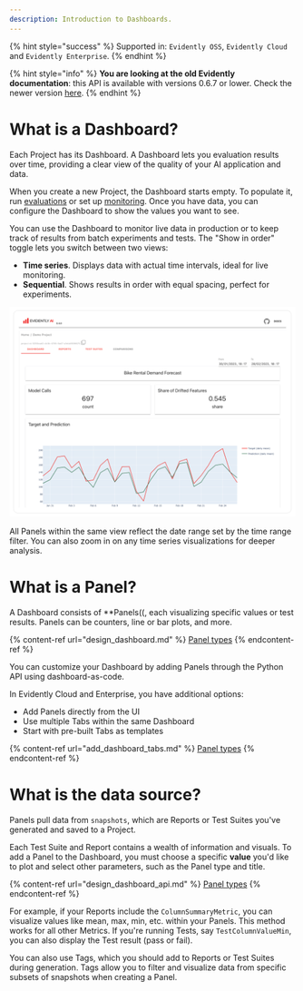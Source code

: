 ```yaml
---
description: Introduction to Dashboards.
---   
```


{% hint style="success" %}
Supported in: `Evidently OSS`, `Evidently Cloud` and `Evidently Enterprise`.
{% endhint %}

{% hint style="info" %}
**You are looking at the old Evidently documentation**: this API is available with versions 0.6.7 or lower. Check the newer version [here](https://docs.evidentlyai.com/introduction).
{% endhint %}

# What is a Dashboard?

Each Project has its Dashboard. A Dashboard lets you evaluation results over time, providing a clear view of the quality of your AI application and data.

When you create a new Project, the Dashboard starts empty. To populate it, run [evaluations](../evaluations/evals_overview.md) or set up [monitoring](../monitoring/monitoring_overview.md). Once you have data, you can configure the Dashboard to show the values you want to see.

You can use the Dashboard to monitor live data in production or to keep track of results from batch experiments and tests. The "Show in order" toggle lets you switch between two views:
* **Time series**. Displays data with actual time intervals, ideal for live monitoring.
* **Sequential**. Shows results in order with equal spacing, perfect for experiments.

![](../.gitbook/assets/main/evidently_ml_monitoring_main.png)

All Panels within the same view reflect the date range set by the time range filter. You can also zoom in on any time series visualizations for deeper analysis.

# What is a Panel?

A Dashboard consists of **Panels((, each visualizing specific values or test results. Panels can be counters, line or bar plots, and more.

{% content-ref url="design_dashboard.md" %}
[Panel types](design_dashboard.md)
{% endcontent-ref %}

You can customize your Dashboard by adding Panels through the Python API using dashboard-as-code. 

In Evidently Cloud and Enterprise, you have additional options: 
* Add Panels directly from the UI
* Use multiple Tabs within the same Dashboard
* Start with pre-built Tabs as templates

{% content-ref url="add_dashboard_tabs.md" %}
[Panel types](add_dashboard_tabs.md)
{% endcontent-ref %}

# What is the data source?

Panels pull data from `snapshots`, which are Reports or Test Suites you've generated and saved to a Project.

Each Test Suite and Report contains a wealth of information and visuals. To add a Panel to the Dashboard, you must choose a specific **value** you'd like to plot and select other parameters, such as the Panel type and title.

{% content-ref url="design_dashboard_api.md" %}
[Panel types](design_dashboard_api.md)
{% endcontent-ref %}

For example, if your Reports include the `ColumnSummaryMetric`, you can visualize values like mean, max, min, etc. within your Panels. This method works for all other Metrics. If you're running Tests, say `TestColumnValueMin`, you can also display the Test result (pass or fail).

You can also use Tags, which you should add to Reports or Test Suites during generation. Tags allow you to filter and visualize data from specific subsets of snapshots when creating a Panel.
